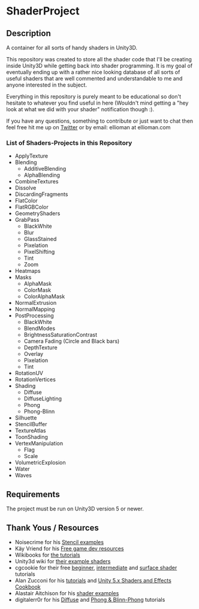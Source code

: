 # ShaderProject

## Description ##
A container for all sorts of handy shaders in Unity3D.

This repository was created to store all the shader code that I'll be creating inside Unity3D while getting back into shader programming. It is my goal of eventually ending up with a rather nice looking database of all sorts of useful shaders that are well commented and understandable to me and anyone interested in the subject.

Everything in this repository is purely meant to be educational so don't hesitate to whatever you find useful in here (Wouldn't mind getting a "hey look at what we did with your shader" notification though :).

If you have any questions, something to contribute or just want to chat then feel free hit me up on  [Twitter](https://twitter.com/ellioman) or by email: ellioman at ellioman.com 

### List of Shaders-Projects in this Repository ###
	

* ApplyTexture
* Blending
	* AdditiveBlending
	* AlphaBlending
* CombineTextures
* Dissolve
* DiscardingFragments
* FlatColor
* FlatRGBColor
* GeometryShaders
* GrabPass
	* BlackWhite
	* Blur
	* GlassStained
	* Pixelation
	* PixelShifting
	* Tint
	* Zoom
* Heatmaps
* Masks
	* AlphaMask
	* ColorMask
	* ColorAlphaMask
* NormalExtrusion
* NormalMapping
* PostProcessing
	* BlackWhite
	* BlendModes
	* BrightnessSaturationContrast
	* Camera Fading (Circle and Black bars)
	* DepthTexture
	* Overlay
	* Pixelation
	* Tint
* RotationUV
* RotationVertices
* Shading
	* Diffuse
	* DiffuseLighting
	* Phong
	* Phong-Blinn
* Silhuette
* StencilBuffer
* TextureAtlas
* ToonShading
* VertexManipulation
	* Flag
	* Scale
* VolumetricExplosion
* Water
* Waves

## Requirements ##
The project must be run on Unity3D version 5 or newer.

## Thank Yous / Resources ##

* Noisecrime for his [Stencil examples](http://forum.unity3d.com/threads/unity-4-2-stencils-for-portal-rendering.191890/)
* Käy Vriend for his [Free game dev resources](http://kay-vriend.blogspot.dk/2012/09/medieval-stonework.html)
* Wikibooks for [the tutorials](https://en.wikibooks.org/wiki/Cg_Programming/Unity)
* Unity3d wiki for [their example shaders](http://wiki.unity3d.com/index.php/Shaders)
* cgcookie for their free [beginner](https://cgcookie.com/archive/noob-to-pro-shader-writing-for-unity-4-beginner/), [intermediate](https://cgcookie.com/archive/noob-to-pro-shader-writing-for-unity-4-intermediate/) and [surface shader](https://cgcookie.com/archive/introduction-to-surface-shaders-in-unity/) tutorials
* Alan Zucconi for his [tutorials](http://www.alanzucconi.com/2015/07/08/screen-shaders-and-postprocessing-effects-in-unity3d/) and [Unity 5.x Shaders and Effects Cookbook](http://www.amazon.com/gp/product/B019ZNWJ5G?psc=1&redirect=true&ref_=oh_aui_d_detailpage_o00_)
* Alastair Aitchison for his [shader examples](https://alastaira.wordpress.com/)
* digitalerr0r for his [Diffuse](https://digitalerr0r.wordpress.com/2015/09/18/unity-5-shader-programming-2-diffuse-light/) and [Phong & Blinn-Phong](https://digitalerr0r.wordpress.com/2015/10/26/unity-5-shader-programming-3-specular-light/) tutorials